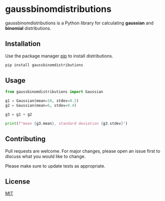 # gaussbinomdistributions

gaussbinomdistributions is a Python library for calculating **gaussian** and **binomial** distributions.

## Installation

Use the package manager [pip](https://pip.pypa.io/en/stable/) to install distributions.

```bash
pip install gaussbinomdistributions
```

## Usage

```python
from gaussbinomdistributions import Gaussian

g1 = Gaussian(mean=10, stdev=0.2)
g2 = Gaussian(mean=6, stdev=0.4)

g3 = g1 + g2

print(f"mean {g3.mean}, standard deviation {g3.stdev}")

```

## Contributing
Pull requests are welcome. For major changes, please open an issue first to discuss what you would like to change.

Please make sure to update tests as appropriate.

## License
[MIT](https://choosealicense.com/licenses/mit/)
